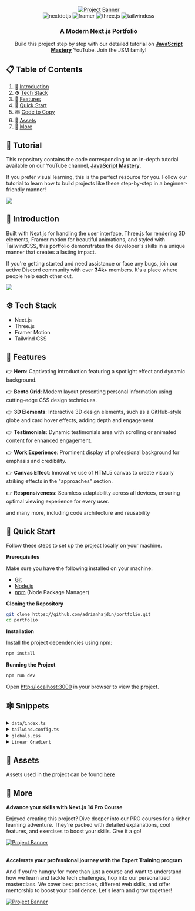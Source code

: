 <div align="center">
  <br />
    <a href="https://youtu.be/FTH6Dn3AyIQ" target="_blank">
      <img src="https://github.com/adrianhajdin/portfolio/assets/151519281/c6ca3c03-6cb7-4f67-a9b9-a73da5bfa0d8" alt="Project Banner">
    </a>
  <br />

  <div>
    <img src="https://img.shields.io/badge/-Next_JS-black?style=for-the-badge&logoColor=white&logo=nextdotjs&color=000000" alt="nextdotjs" />
    <img src="https://img.shields.io/badge/-Framer-black?style=for-the-badge&logoColor=white&logo=framer&color=0055FF" alt="framer" />
    <img src="https://img.shields.io/badge/-Three_JS-black?style=for-the-badge&logoColor=white&logo=threedotjs&color=000000" alt="three.js" />
    <img src="https://img.shields.io/badge/-Tailwind_CSS-black?style=for-the-badge&logoColor=white&logo=tailwindcss&color=06B6D4" alt="tailwindcss" />
  </div>

  <h3 align="center">A Modern Next.js Portfolio</h3>

   <div align="center">
     Build this project step by step with our detailed tutorial on <a href="https://www.youtube.com/@javascriptmastery/videos" target="_blank"><b>JavaScript Mastery</b></a> YouTube. Join the JSM family!
    </div>
</div>

## 📋 <a name="table">Table of Contents</a>

1. 🤖 [Introduction](#introduction)
2. ⚙️ [Tech Stack](#tech-stack)
3. 🔋 [Features](#features)
4. 🤸 [Quick Start](#quick-start)
5. 🕸️ [Code to Copy](#snippets)
6. 🔗 [Assets](#links)
7. 🚀 [More](#more)

## 🚨 Tutorial

This repository contains the code corresponding to an in-depth tutorial available on our YouTube channel, <a href="https://www.youtube.com/@javascriptmastery/videos" target="_blank"><b>JavaScript Mastery</b></a>.

If you prefer visual learning, this is the perfect resource for you. Follow our tutorial to learn how to build projects like these step-by-step in a beginner-friendly manner!

<a href="https://youtu.be/FTH6Dn3AyIQ" target="_blank"><img src="https://github.com/sujatagunale/EasyRead/assets/151519281/1736fca5-a031-4854-8c09-bc110e3bc16d" /></a>

## <a name="introduction">🤖 Introduction</a>

Built with Next.js for handling the user interface, Three.js for rendering 3D elements, Framer motion for beautiful animations, and styled with TailwindCSS, this portfolio demonstrates the developer's skills in a unique manner that creates a lasting impact.

If you're getting started and need assistance or face any bugs, join our active Discord community with over **34k+** members. It's a place where people help each other out.

<a href="https://discord.com/invite/n6EdbFJ" target="_blank"><img src="https://github.com/sujatagunale/EasyRead/assets/151519281/618f4872-1e10-42da-8213-1d69e486d02e" /></a>

## <a name="tech-stack">⚙️ Tech Stack</a>

- Next.js
- Three.js
- Framer Motion
- Tailwind CSS

## <a name="features">🔋 Features</a>

👉 **Hero**: Captivating introduction featuring a spotlight effect and dynamic background.

👉 **Bento Grid**: Modern layout presenting personal information using cutting-edge CSS design techniques.

👉 **3D Elements**: Interactive 3D design elements, such as a GitHub-style globe and card hover effects, adding depth and engagement.

👉 **Testimonials**: Dynamic testimonials area with scrolling or animated content for enhanced engagement.

👉 **Work Experience**: Prominent display of professional background for emphasis and credibility.

👉 **Canvas Effect**: Innovative use of HTML5 canvas to create visually striking effects in the "approaches" section.

👉 **Responsiveness**: Seamless adaptability across all devices, ensuring optimal viewing experience for every user.

and many more, including code architecture and reusability

## <a name="quick-start">🤸 Quick Start</a>

Follow these steps to set up the project locally on your machine.

**Prerequisites**

Make sure you have the following installed on your machine:

- [Git](https://git-scm.com/)
- [Node.js](https://nodejs.org/en)
- [npm](https://www.npmjs.com/) (Node Package Manager)

**Cloning the Repository**

```bash
git clone https://github.com/adrianhajdin/portfolio.git
cd portfolio
```

**Installation**

Install the project dependencies using npm:

```bash
npm install
```

**Running the Project**

```bash
npm run dev
```

Open [http://localhost:3000](http://localhost:3000) in your browser to view the project.

## <a name="snippets">🕸️ Snippets</a>

<details>
<summary><code>data/index.ts</code></summary>

```typescript
export const navItems = [
  { name: 'About', link: '#about' },
  { name: 'Projects', link: '#projects' },
  { name: 'Testimonials', link: '#testimonials' },
  { name: 'Contact', link: '#contact' },
];

export const gridItems = [
  {
    id: 1,
    title: 'We do digital strategy & Media Buying',
    description: '',
    className: 'lg:col-span-3 md:col-span-6 md:row-span-4 lg:min-h-[60vh]',
    imgClassName: 'w-full h-full',
    titleClassName: 'justify-end',
    img: '/b1.svg',
    spareImg: '',
  },
  {
    id: 2,
    title: "I'm very flexible with time zone communications",
    description: '',
    className: 'lg:col-span-2 md:col-span-3 md:row-span-2',
    imgClassName: '',
    titleClassName: 'justify-start',
    img: '',
    spareImg: '',
  },
  {
    id: 3,
    title: 'My tech stack',
    description: 'I constantly try to improve',
    className: 'lg:col-span-2 md:col-span-3 md:row-span-2',
    imgClassName: '',
    titleClassName: 'justify-center',
    img: '',
    spareImg: '',
  },
  {
    id: 4,
    title: 'Tech enthusiast with a passion for development.',
    description: '',
    className: 'lg:col-span-2 md:col-span-3 md:row-span-1',
    imgClassName: '',
    titleClassName: 'justify-start',
    img: '/grid.svg',
    spareImg: '/b4.svg',
  },

  {
    id: 5,
    title: 'Currently building a JS Animation library',
    description: 'The Inside Scoop',
    className: 'md:col-span-3 md:row-span-2',
    imgClassName: 'absolute right-0 bottom-0 md:w-96 w-60',
    titleClassName: 'justify-center md:justify-start lg:justify-center',
    img: '/b5.svg',
    spareImg: '/grid.svg',
  },
  {
    id: 6,
    title: 'Do you want to start a project together?',
    description: '',
    className: 'lg:col-span-2 md:col-span-3 md:row-span-1',
    imgClassName: '',
    titleClassName: 'justify-center md:max-w-full max-w-60 text-center',
    img: '',
    spareImg: '',
  },
];

export const projects = [
  {
    id: 1,
    title: '3D Solar System Planets to Explore',
    des: 'Explore the wonders of our solar system with this captivating 3D simulation of the planets using Three.js.',
    img: '/p1.svg',
    iconLists: ['/re.svg', '/tail.svg', '/ts.svg', '/three.svg', '/fm.svg'],
    link: 'https://github.com/adrianhajdin?tab=repositories',
  },
  {
    id: 2,
    title: 'Yoom - Video Conferencing App',
    des: 'Simplify your video conferencing experience with Yoom. Seamlessly connect with colleagues and friends.',
    img: '/p2.svg',
    iconLists: ['/next.svg', '/tail.svg', '/ts.svg', '/stream.svg', '/c.svg'],
    link: 'https://github.com/adrianhajdin/zoom-clone',
  },
  {
    id: 3,
    title: 'AI Image SaaS - Canva Application',
    des: 'A REAL Software-as-a-Service app with AI features and a payments and credits system using the latest tech stack.',
    img: '/p3.svg',
    iconLists: ['/re.svg', '/tail.svg', '/ts.svg', '/three.svg', '/c.svg'],
    link: 'https://github.com/adrianhajdin/ai_saas_app',
  },
  {
    id: 4,
    title: 'Animated Apple Iphone 3D Website',
    des: 'Recreated the Apple iPhone 15 Pro website, combining GSAP animations and Three.js 3D effects..',
    img: '/p4.svg',
    iconLists: ['/next.svg', '/tail.svg', '/ts.svg', '/three.svg', '/gsap.svg'],
    link: 'https://github.com/adrianhajdin/iphone',
  },
];

export const testimonials = [
  {
    quote:
      "Collaborating with Adrian was an absolute pleasure. His professionalism, promptness, and dedication to delivering exceptional results were evident throughout our project. Adrian's enthusiasm for every facet of development truly stands out. If you're seeking to elevate your website and elevate your brand, Adrian is the ideal partner.",
    name: 'Michael Johnson',
    title: 'Director of AlphaStream Technologies',
  },
  {
    quote:
      "Collaborating with Adrian was an absolute pleasure. His professionalism, promptness, and dedication to delivering exceptional results were evident throughout our project. Adrian's enthusiasm for every facet of development truly stands out. If you're seeking to elevate your website and elevate your brand, Adrian is the ideal partner.",
    name: 'Michael Johnson',
    title: 'Director of AlphaStream Technologies',
  },
  {
    quote:
      "Collaborating with Adrian was an absolute pleasure. His professionalism, promptness, and dedication to delivering exceptional results were evident throughout our project. Adrian's enthusiasm for every facet of development truly stands out. If you're seeking to elevate your website and elevate your brand, Adrian is the ideal partner.",
    name: 'Michael Johnson',
    title: 'Director of AlphaStream Technologies',
  },
  {
    quote:
      "Collaborating with Adrian was an absolute pleasure. His professionalism, promptness, and dedication to delivering exceptional results were evident throughout our project. Adrian's enthusiasm for every facet of development truly stands out. If you're seeking to elevate your website and elevate your brand, Adrian is the ideal partner.",
    name: 'Michael Johnson',
    title: 'Director of AlphaStream Technologies',
  },
  {
    quote:
      "Collaborating with Adrian was an absolute pleasure. His professionalism, promptness, and dedication to delivering exceptional results were evident throughout our project. Adrian's enthusiasm for every facet of development truly stands out. If you're seeking to elevate your website and elevate your brand, Adrian is the ideal partner.",
    name: 'Michael Johnson',
    title: 'Director of AlphaStream Technologies',
  },
];

export const companies = [
  {
    id: 1,
    name: 'cloudinary',
    img: '/cloud.svg',
    nameImg: '/cloudName.svg',
  },
  {
    id: 2,
    name: 'appwrite',
    img: '/app.svg',
    nameImg: '/appName.svg',
  },
  {
    id: 3,
    name: 'HOSTINGER',
    img: '/host.svg',
    nameImg: '/hostName.svg',
  },
  {
    id: 4,
    name: 'stream',
    img: '/s.svg',
    nameImg: '/streamName.svg',
  },
  {
    id: 5,
    name: 'docker.',
    img: '/dock.svg',
    nameImg: '/dockerName.svg',
  },
];

export const workExperience = [
  {
    id: 1,
    title: 'Frontend Engineer Intern',
    desc: 'Assisted in the development of a web-based platform using React.js, enhancing interactivity.',
    className: 'md:col-span-2',
    thumbnail: '/exp1.svg',
  },
  {
    id: 2,
    title: 'Mobile App Dev - JSM Tech',
    desc: 'Designed and developed mobile app for both iOS & Android platforms using React Native.',
    className: 'md:col-span-2', // change to md:col-span-2
    thumbnail: '/exp2.svg',
  },
  {
    id: 3,
    title: 'Freelance App Dev Project',
    desc: 'Led the dev of a mobile app for a client, from initial concept to deployment on app stores.',
    className: 'md:col-span-2', // change to md:col-span-2
    thumbnail: '/exp3.svg',
  },
  {
    id: 4,
    title: 'Lead Frontend Developer',
    desc: 'Developed and maintained user-facing features using modern frontend technologies.',
    className: 'md:col-span-2',
    thumbnail: '/exp4.svg',
  },
];

export const socialMedia = [
  {
    id: 1,
    img: '/git.svg',
  },
  {
    id: 2,
    img: '/twit.svg',
  },
  {
    id: 3,
    img: '/link.svg',
  },
];
```

</details>

<details>
<summary><code>tailwind.config.ts</code></summary>

```ts
import type { Config } from 'tailwindcss';

const svgToDataUri = require('mini-svg-data-uri');

const colors = require('tailwindcss/colors');
const {
  default: flattenColorPalette,
} = require('tailwindcss/lib/util/flattenColorPalette');

const config = {
  darkMode: ['class'],
  content: [
    './pages/**/*.{ts,tsx}',
    './components/**/*.{ts,tsx}',
    './app/**/*.{ts,tsx}',
    './src/**/*.{ts,tsx}',
    './data/**/*.{ts,tsx}',
  ],
  prefix: '',
  theme: {
    container: {
      center: true,
      padding: '2rem',
      screens: {
        '2xl': '1400px',
      },
    },
    extend: {
      colors: {
        black: {
          DEFAULT: '#000',
          100: '#000319',
          200: 'rgba(17, 25, 40, 0.75)',
          300: 'rgba(255, 255, 255, 0.125)',
        },
        white: {
          DEFAULT: '#FFF',
          100: '#BEC1DD',
          200: '#C1C2D3',
        },
        blue: {
          '100': '#E4ECFF',
        },
        purple: '#CBACF9',
        border: 'hsl(var(--border))',
        input: 'hsl(var(--input))',
        ring: 'hsl(var(--ring))',
        background: 'hsl(var(--background))',
        foreground: 'hsl(var(--foreground))',
        primary: {
          DEFAULT: 'hsl(var(--primary))',
          foreground: 'hsl(var(--primary-foreground))',
        },
        secondary: {
          DEFAULT: 'hsl(var(--secondary))',
          foreground: 'hsl(var(--secondary-foreground))',
        },
        destructive: {
          DEFAULT: 'hsl(var(--destructive))',
          foreground: 'hsl(var(--destructive-foreground))',
        },
        muted: {
          DEFAULT: 'hsl(var(--muted))',
          foreground: 'hsl(var(--muted-foreground))',
        },
        accent: {
          DEFAULT: 'hsl(var(--accent))',
          foreground: 'hsl(var(--accent-foreground))',
        },
        popover: {
          DEFAULT: 'hsl(var(--popover))',
          foreground: 'hsl(var(--popover-foreground))',
        },
        card: {
          DEFAULT: 'hsl(var(--card))',
          foreground: 'hsl(var(--card-foreground))',
        },
      },
      borderRadius: {
        lg: 'var(--radius)',
        md: 'calc(var(--radius) - 2px)',
        sm: 'calc(var(--radius) - 4px)',
      },
      keyframes: {
        'accordion-down': {
          from: { height: '0' },
          to: { height: 'var(--radix-accordion-content-height)' },
        },
        'accordion-up': {
          from: { height: 'var(--radix-accordion-content-height)' },
          to: { height: '0' },
        },
        spotlight: {
          '0%': {
            opacity: '0',
            transform: 'translate(-72%, -62%) scale(0.5)',
          },
          '100%': {
            opacity: '1',
            transform: 'translate(-50%,-40%) scale(1)',
          },
        },
        shimmer: {
          from: {
            backgroundPosition: '0 0',
          },
          to: {
            backgroundPosition: '-200% 0',
          },
        },
        moveHorizontal: {
          '0%': {
            transform: 'translateX(-50%) translateY(-10%)',
          },
          '50%': {
            transform: 'translateX(50%) translateY(10%)',
          },
          '100%': {
            transform: 'translateX(-50%) translateY(-10%)',
          },
        },
        moveInCircle: {
          '0%': {
            transform: 'rotate(0deg)',
          },
          '50%': {
            transform: 'rotate(180deg)',
          },
          '100%': {
            transform: 'rotate(360deg)',
          },
        },
        moveVertical: {
          '0%': {
            transform: 'translateY(-50%)',
          },
          '50%': {
            transform: 'translateY(50%)',
          },
          '100%': {
            transform: 'translateY(-50%)',
          },
        },
        scroll: {
          to: {
            transform: 'translate(calc(-50% - 0.5rem))',
          },
        },
      },
      animation: {
        'accordion-down': 'accordion-down 0.2s ease-out',
        'accordion-up': 'accordion-up 0.2s ease-out',
        spotlight: 'spotlight 2s ease .75s 1 forwards',
        shimmer: 'shimmer 2s linear infinite',
        first: 'moveVertical 30s ease infinite',
        second: 'moveInCircle 20s reverse infinite',
        third: 'moveInCircle 40s linear infinite',
        fourth: 'moveHorizontal 40s ease infinite',
        fifth: 'moveInCircle 20s ease infinite',
        scroll:
          'scroll var(--animation-duration, 40s) var(--animation-direction, forwards) linear infinite',
      },
    },
  },
  plugins: [
    require('tailwindcss-animate'),
    addVariablesForColors,
    function ({ matchUtilities, theme }: any) {
      matchUtilities(
        {
          'bg-grid': (value: any) => ({
            backgroundImage: `url("${svgToDataUri(
              `<svg xmlns="http://www.w3.org/2000/svg" viewBox="0 0 32 32" width="100" height="100" fill="none" stroke="${value}"><path d="M0 .5H31.5V32"/></svg>`
            )}")`,
          }),
          'bg-grid-small': (value: any) => ({
            backgroundImage: `url("${svgToDataUri(
              `<svg xmlns="http://www.w3.org/2000/svg" viewBox="0 0 32 32" width="8" height="8" fill="none" stroke="${value}"><path d="M0 .5H31.5V32"/></svg>`
            )}")`,
          }),
          'bg-dot': (value: any) => ({
            backgroundImage: `url("${svgToDataUri(
              `<svg xmlns="http://www.w3.org/2000/svg" viewBox="0 0 32 32" width="16" height="16" fill="none"><circle fill="${value}" id="pattern-circle" cx="10" cy="10" r="1.6257413380501518"></circle></svg>`
            )}")`,
          }),
        },
        { values: flattenColorPalette(theme('backgroundColor')), type: 'color' }
      );
    },
  ],
} satisfies Config;

function addVariablesForColors({ addBase, theme }: any) {
  let allColors = flattenColorPalette(theme('colors'));
  let newVars = Object.fromEntries(
    Object.entries(allColors).map(([key, val]) => [`--${key}`, val])
  );

  addBase({
    ':root': newVars,
  });
}

export default config;
```

</details>

<details>
<summary><code>globals.css</code></summary>

```css
@tailwind base;
@tailwind components;
@tailwind utilities;

@layer base {
  :root {
    --background: 0 0% 100%;
    --foreground: 240 10% 3.9%;

    --card: 0 0% 100%;
    --card-foreground: 240 10% 3.9%;

    --popover: 0 0% 100%;
    --popover-foreground: 240 10% 3.9%;

    --primary: 240 5.9% 10%;
    --primary-foreground: 0 0% 98%;

    --secondary: 240 4.8% 95.9%;
    --secondary-foreground: 240 5.9% 10%;

    --muted: 240 4.8% 95.9%;
    --muted-foreground: 240 3.8% 46.1%;

    --accent: 240 4.8% 95.9%;
    --accent-foreground: 240 5.9% 10%;

    --destructive: 0 84.2% 60.2%;
    --destructive-foreground: 0 0% 98%;

    --border: 240 5.9% 90%;
    --input: 240 5.9% 90%;
    --ring: 240 10% 3.9%;

    --radius: 0.5rem;
  }

  .dark {
    --background: 240 10% 3.9%;
    --foreground: 0 0% 98%;

    --card: 240 10% 3.9%;
    --card-foreground: 0 0% 98%;

    --popover: 240 10% 3.9%;
    --popover-foreground: 0 0% 98%;

    --primary: 0 0% 98%;
    --primary-foreground: 240 5.9% 10%;

    --secondary: 240 3.7% 15.9%;
    --secondary-foreground: 0 0% 98%;

    --muted: 240 3.7% 15.9%;
    --muted-foreground: 240 5% 64.9%;

    --accent: 240 3.7% 15.9%;
    --accent-foreground: 0 0% 98%;

    --destructive: 0 62.8% 30.6%;
    --destructive-foreground: 0 0% 98%;

    --border: 240 3.7% 15.9%;
    --input: 240 3.7% 15.9%;
    --ring: 240 4.9% 83.9%;
  }
}

@layer base {
  * {
    @apply border-border !scroll-smooth;
  }
  body {
    @apply bg-background text-foreground;
  }
  button {
    @apply active:outline-none;
  }
}

@layer utilities {
  .heading {
    @apply font-bold text-4xl md:text-5xl text-center;
  }

  .black-gradient {
    background: linear-gradient(90deg, #161a31 0%, #06091f 100%);
  }
}
```

</details>

<details>
<summary><code>Linear Gradient</code></summary>

```js
style={{
        //   add these two
        //   you can generate the color from here https://cssgradient.io/
        background: "rgb(4,7,29)",
        backgroundColor:
          "linear-gradient(90deg, rgba(4,7,29,1) 0%, rgba(12,14,35,1) 100%)",
      }}
```

</details>

## <a name="links">🔗 Assets</a>

Assets used in the project can be found [here](https://drive.google.com/file/d/1ZmtiMilUYTp1wkiXWMFX6AUk-msE981-/view?usp=sharing)

## <a name="more">🚀 More</a>

**Advance your skills with Next.js 14 Pro Course**

Enjoyed creating this project? Dive deeper into our PRO courses for a richer learning adventure. They're packed with detailed explanations, cool features, and exercises to boost your skills. Give it a go!

<a href="https://jsmastery.pro/next14" target="_blank">
<img src="https://github.com/sujatagunale/EasyRead/assets/151519281/557837ce-f612-4530-ab24-189e75133c71" alt="Project Banner">
</a>

<br />
<br />

**Accelerate your professional journey with the Expert Training program**

And if you're hungry for more than just a course and want to understand how we learn and tackle tech challenges, hop into our personalized masterclass. We cover best practices, different web skills, and offer mentorship to boost your confidence. Let's learn and grow together!

<a href="https://www.jsmastery.pro/masterclass" target="_blank">
<img src="https://github.com/sujatagunale/EasyRead/assets/151519281/fed352ad-f27b-400d-9b8f-c7fe628acb84" alt="Project Banner">
</a>

#
